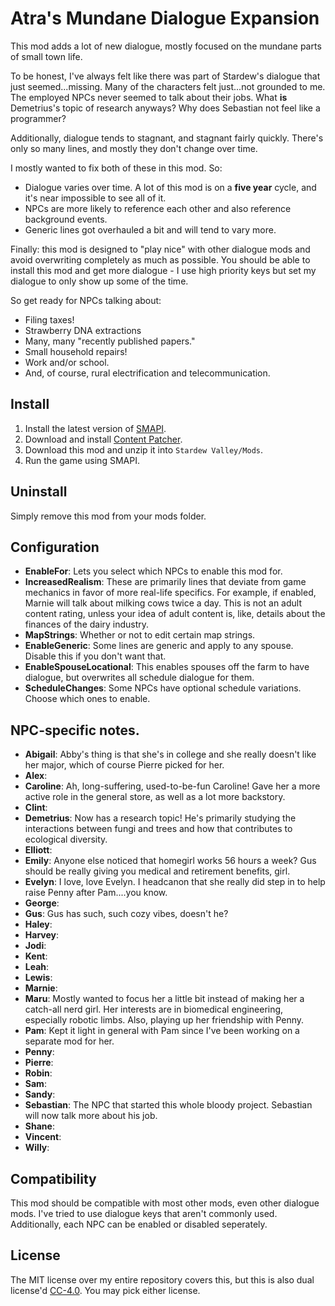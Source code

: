 Atra's Mundane Dialogue Expansion
=================================

This mod adds a lot of new dialogue, mostly focused on the mundane parts of small town life.

To be honest, I've always felt like there was part of Stardew's dialogue that just seemed...missing. Many of the characters felt just...not grounded to me. The employed NPCs never seemed to talk about their jobs. What **is** Demetrius's topic of research anyways? Why does Sebastian not feel like a programmer?

Additionally, dialogue tends to stagnant, and stagnant fairly quickly. There's only so many lines, and mostly they don't change over time.

I mostly wanted to fix both of these in this mod. So:
- Dialogue varies over time. A lot of this mod is on a **five year** cycle, and it's near impossible to see all of it.
- NPCs are more likely to reference each other and also reference background events.
- Generic lines got overhauled a bit and will tend to vary more.

Finally: this mod is designed to "play nice" with other dialogue mods and avoid overwriting completely as much as possible. You should be able to install this mod and get more dialogue - I use high priority keys but set my dialogue to only show up some of the time.

So get ready for NPCs talking about:
- Filing taxes!
- Strawberry DNA extractions
- Many, many "recently published papers."
- Small household repairs!
- Work and/or school.
- And, of course, rural electrification and telecommunication.

## Install

1. Install the latest version of [SMAPI](https://smapi.io).
2. Download and install [Content Patcher](https://www.nexusmods.com/stardewvalley/mods/1915).
2. Download this mod and unzip it into `Stardew Valley/Mods`.
3. Run the game using SMAPI.

## Uninstall
Simply remove this mod from your mods folder.

## Configuration 

* **EnableFor**: Lets you select which NPCs to enable this mod for.
* **IncreasedRealism**: These are primarily lines that deviate from game mechanics in favor of more real-life specifics. For example, if enabled, Marnie will talk about milking cows twice a day. This is not an adult content rating, unless your idea of adult content is, like, details about the finances of the dairy industry.
* **MapStrings**: Whether or not to edit certain map strings.
* **EnableGeneric**: Some lines are generic and apply to any spouse. Disable this if you don't want that.
* **EnableSpouseLocational**: This enables spouses off the farm to have dialogue, but overwrites all schedule dialogue for them.
* **ScheduleChanges**: Some NPCs have optional schedule variations. Choose which ones to enable.

## NPC-specific notes.

* **Abigail**: Abby's thing is that she's in college and she really doesn't like her major, which of course Pierre picked for her.
* **Alex**: 
* **Caroline**: Ah, long-suffering, used-to-be-fun Caroline! Gave her a more active role in the general store, as well as a lot more backstory.
* **Clint**:
* **Demetrius**: Now has a research topic! He's primarily studying the interactions between fungi and trees and how that contributes to ecological diversity.
* **Elliott**:
* **Emily**: Anyone else noticed that homegirl works 56 hours a week? Gus should be really giving you medical and retirement benefits, girl.
* **Evelyn**: I love, love Evelyn. I headcanon that she really did step in to help raise Penny after Pam....you know.
* **George**:
* **Gus**: Gus has such, such cozy vibes, doesn't he?
* **Haley**:
* **Harvey**:
* **Jodi**:
* **Kent**:
* **Leah**:
* **Lewis**:
* **Marnie**: 
* **Maru**: Mostly wanted to focus her a little bit instead of making her a catch-all nerd girl. Her interests are in biomedical engineering, especially robotic limbs. Also, playing up her friendship with Penny.
* **Pam**: Kept it light in general with Pam since I've been working on a separate mod for her.
* **Penny**:
* **Pierre**:
* **Robin**:
* **Sam**:
* **Sandy**:
* **Sebastian**: The NPC that started this whole bloody project. Sebastian will now talk more about his job.
* **Shane**:
* **Vincent**:
* **Willy**:

## Compatibility
This mod should be compatible with most other mods, even other dialogue mods. I've tried to use dialogue keys that aren't commonly used. Additionally, each NPC can be enabled or disabled seperately.

## License
The MIT license over my entire repository covers this, but this is also dual license'd [CC-4.0](https://creativecommons.org/licenses/by/4.0/). You may pick either license.
